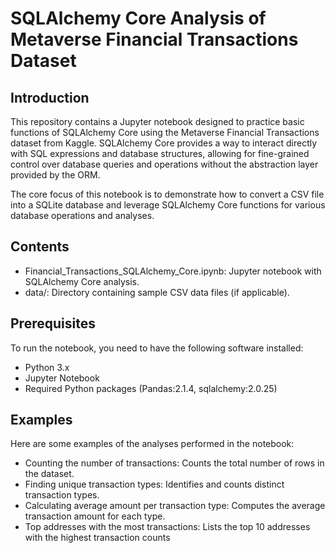 # SQLAlchemy Core Analysis of Metaverse Financial Transactions Dataset
## Introduction
This repository contains a Jupyter notebook designed to practice basic functions of SQLAlchemy Core using the Metaverse Financial Transactions dataset from Kaggle. SQLAlchemy Core provides a way to interact directly with SQL expressions and database structures, allowing for fine-grained control over database queries and operations without the abstraction layer provided by the ORM.

The core focus of this notebook is to demonstrate how to convert a CSV file into a SQLite database and leverage SQLAlchemy Core functions for various database operations and analyses.

## Contents
- Financial_Transactions_SQLAlchemy_Core.ipynb: Jupyter notebook with SQLAlchemy Core analysis.
- data/: Directory containing sample CSV data files (if applicable).

## Prerequisites
To run the notebook, you need to have the following software installed:

- Python 3.x
- Jupyter Notebook
- Required Python packages (Pandas:2.1.4,  sqlalchemy:2.0.25)

## Examples
Here are some examples of the analyses performed in the notebook:
- Counting the number of transactions: Counts the total number of rows in the dataset.
- Finding unique transaction types: Identifies and counts distinct transaction types.
- Calculating average amount per transaction type: Computes the average transaction amount for each type.
- Top addresses with the most transactions: Lists the top 10 addresses with the highest transaction counts



